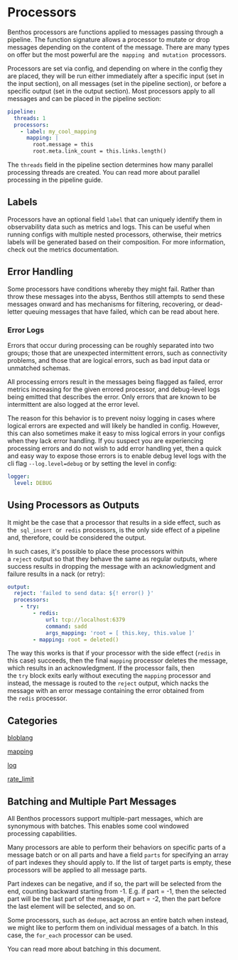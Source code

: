 # Processors

Benthos processors are functions applied to messages passing through a pipeline. The function signature allows a processor to mutate or drop messages depending on the content of the message. There are many types on offer but the most powerful are the  `mapping`  and  `mutation`  processors.

Processors are set via config, and depending on where in the config they are placed, they will be run either immediately after a specific input (set in the input section), on all messages (set in the pipeline section), or before a specific output (set in the output section). Most processors apply to all messages and can be placed in the pipeline section:

```yaml
pipeline:
  threads: 1
  processors:
    - label: my_cool_mapping
      mapping: |
        root.message = this
        root.meta.link_count = this.links.length()
```

The `threads` field in the pipeline section determines how many parallel processing threads are created. You can read more about parallel processing in the pipeline guide.

## Labels

Processors have an optional field `label` that can uniquely identify them in observability data such as metrics and logs. This can be useful when running configs with multiple nested processors, otherwise, their metrics labels will be generated based on their composition. For more information, check out the metrics documentation.

## Error Handling

Some processors have conditions whereby they might fail. Rather than throw these messages into the abyss, Benthos still attempts to send these messages onward and has mechanisms for filtering, recovering, or dead-letter queuing messages that have failed, which can be read about here.

### Error Logs

Errors that occur during processing can be roughly separated into two groups; those that are unexpected intermittent errors, such as connectivity problems, and those that are logical errors, such as bad input data or unmatched schemas.

All processing errors result in the messages being flagged as failed, error metrics increasing for the given errored processor, and debug-level logs being emitted that describes the error. Only errors that are known to be intermittent are also logged at the error level.

The reason for this behavior is to prevent noisy logging in cases where logical errors are expected and will likely be handled in config. However, this can also sometimes make it easy to miss logical errors in your configs when they lack error handling. If you suspect you are experiencing processing errors and do not wish to add error handling yet, then a quick and easy way to expose those errors is to enable debug level logs with the cli flag `--log.level=debug` or by setting the level in config:

```yaml
logger:
  level: DEBUG
```

## Using Processors as Outputs

It might be the case that a processor that results in a side effect, such as the  `sql_insert`  or  `redis` processors, is the only side effect of a pipeline and, therefore, could be considered the output.

In such cases, it's possible to place these processors within a `reject` output so that they behave the same as regular outputs, where success results in dropping the message with an acknowledgment and failure results in a nack (or retry):

```yaml
output:
  reject: 'failed to send data: ${! error() }'
  processors:
    - try:
        - redis:
            url: tcp://localhost:6379
            command: sadd
            args_mapping: 'root = [ this.key, this.value ]'
        - mapping: root = deleted()
```

The way this works is that if your processor with the side effect (`redis` in this case) succeeds, then the final `mapping` processor deletes the message, which results in an acknowledgment. If the processor fails, then the `try` block exits early without executing the `mapping` processor and instead, the message is routed to the `reject` output, which nacks the message with an error message containing the error obtained from the `redis` processor.

## Categories

[bloblang](./bloblang.md)

[mapping](./mapping.md)

[log](./log.md)

[rate_limit](./rate_limit.md)

## Batching and Multiple Part Messages

All Benthos processors support multiple-part messages, which are synonymous with batches. This enables some cool windowed processing capabilities.

Many processors are able to perform their behaviors on specific parts of a message batch or on all parts and have a field `parts` for specifying an array of part indexes they should apply to. If the list of target parts is empty, these processors will be applied to all message parts.

Part indexes can be negative, and if so, the part will be selected from the end, counting backward starting from -1. E.g. if part = -1, then the selected part will be the last part of the message, if part = -2, then the part before the last element will be selected, and so on.

Some processors, such as `dedupe`, act across an entire batch when instead, we might like to perform them on individual messages of a batch. In this case, the `for_each` processor can be used.

You can read more about batching in this document.